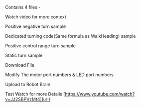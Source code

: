 Contains 4 files -

Watch video for more context

Positive negative turn sample

Dedicated turning code(Same formula as WalkHeading) sample

Positive control range turn sample

Static turn sample

Download File  

Modify The motor port numbers & LED port numbers

Upload to Robot Brain

Test 
 Watch for more Details [https://www.youtube.com/watch?v=JJ2SBPVzMt4](url)

